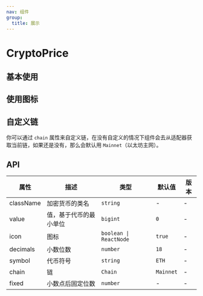 ```yaml
---
nav: 组件
group:
  title: 展示
---
```


# CryptoPrice

## 基本使用

<code src="./demos/basic.tsx"></code>

## 使用图标

<code src="./demos/icon.tsx"></code>

## 自定义链

你可以通过 `chain` 属性来自定义链，在没有自定义的情况下组件会去从适配器获取当前链，如果还是没有，那么会默认用 `Mainnet`（以太坊主网）。

<code src="./demos/custom-chain.tsx"></code>

## API

| 属性      | 描述                   | 类型                   | 默认值    | 版本 |
| --------- | ---------------------- | ---------------------- | --------- | ---- |
| className | 加密货币的类名         | `string`               | -         | -    |
| value     | 值，基于代币的最小单位 | `bigint`               | `0`       | -    |
| icon      | 图标                   | `boolean \| ReactNode` | `true`    | -    |
| decimals  | 小数位数               | `number`               | `18`      | -    |
| symbol    | 代币符号               | `string`               | `ETH`     | -    |
| chain     | 链                     | `Chain`                | `Mainnet` | -    |
| fixed     | 小数点后固定位数       | `number`               | -         | -    |
